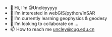 - 👋 Hi, I’m @Uncleyyyyy
- 👀 I’m interested in webGIS/python/InSAR
- 🌱 I’m currently learning geophysics & geodesy
- 💞️ I’m looking to collaborate on ...
- 📫 How to reach me uncley@cug.edu.cn

<!---
Uncleyyyyy/Uncleyyyyy is a ✨ special ✨ repository because its `README.md` (this file) appears on your GitHub profile.
You can click the Preview link to take a look at your changes.
--->
